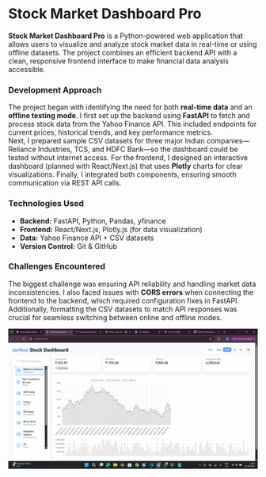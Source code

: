 ﻿# Stock Market Dashboard Pro

**Stock Market Dashboard Pro** is a Python-powered web application that allows users to visualize and analyze stock market data in real-time or using offline datasets. The project combines an efficient backend API with a clean, responsive frontend interface to make financial data analysis accessible.

### Development Approach
The project began with identifying the need for both **real-time data** and an **offline testing mode**. I first set up the backend using **FastAPI** to fetch and process stock data from the Yahoo Finance API. This included endpoints for current prices, historical trends, and key performance metrics.  
Next, I prepared sample CSV datasets for three major Indian companies—Reliance Industries, TCS, and HDFC Bank—so the dashboard could be tested without internet access. For the frontend, I designed an interactive dashboard (planned with React/Next.js) that uses **Plotly** charts for clear visualizations. Finally, I integrated both components, ensuring smooth communication via REST API calls.

### Technologies Used
- **Backend:** FastAPI, Python, Pandas, yfinance  
- **Frontend:** React/Next.js, Plotly.js (for data visualization)  
- **Data:** Yahoo Finance API + CSV datasets  
- **Version Control:** Git & GitHub  

### Challenges Encountered
The biggest challenge was ensuring API reliability and handling market data inconsistencies. I also faced issues with **CORS errors** when connecting the frontend to the backend, which required configuration fixes in FastAPI. Additionally, formatting the CSV datasets to match API responses was crucial for seamless switching between online and offline modes.

![Dashboard Screenshot](screenshots/stockmarket.png)
